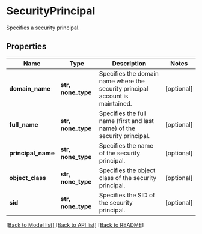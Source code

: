 # SecurityPrincipal

Specifies a security principal.

## Properties
Name | Type | Description | Notes
------------ | ------------- | ------------- | -------------
**domain_name** | **str, none_type** | Specifies the domain name where the security principal account is maintained. | [optional] 
**full_name** | **str, none_type** | Specifies the full name (first and last name) of the security principal. | [optional] 
**principal_name** | **str, none_type** | Specifies the name of the security principal. | [optional] 
**object_class** | **str, none_type** | Specifies the object class of the security principal. | [optional] 
**sid** | **str, none_type** | Specifies the SID of the security principal. | [optional] 

[[Back to Model list]](../README.md#documentation-for-models) [[Back to API list]](../README.md#documentation-for-api-endpoints) [[Back to README]](../README.md)


